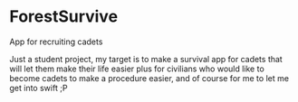 # ForestSurvive
App for recruiting cadets

Just a student project, my target is to make a survival app for cadets that will let them make their life easier plus for civilians who would like to become cadets to make a procedure easier, and of course for me to let me get into swift ;P
